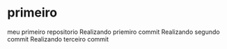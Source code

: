 # primeiro
 meu primeiro repositorio
 Realizando priemiro commit
 Realizando segundo commit
 Realizando terceiro commit
